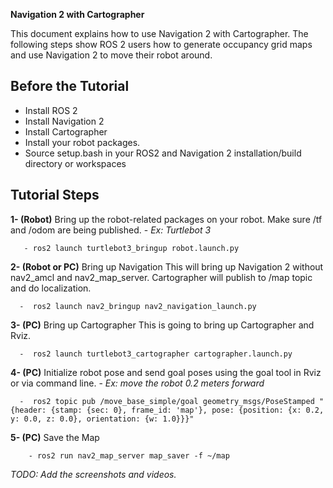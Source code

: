 
**Navigation 2 with Cartographer**

This document explains how to use Navigation 2 with Cartographer. The following steps show ROS 2 users how to generate occupancy grid maps and use Navigation 2 to move their robot around.

## Before the Tutorial

- Install ROS 2
- Install Navigation 2
- Install Cartographer
- Install your robot packages. 
- Source setup.bash in your ROS2 and Navigation 2 installation/build directory or workspaces

## Tutorial Steps

**1- (Robot)**  Bring up the robot-related packages on your robot. 
Make sure /tf and /odom are being published.
	- *Ex: Turtlebot 3*
            
       - ros2 launch turtlebot3_bringup robot.launch.py
    
**2- (Robot or PC)** Bring up Navigation
This will bring up Navigation 2 without nav2_amcl and nav2_map_server. Cartographer will publish to /map topic and do localization.
             
      -  ros2 launch nav2_bringup nav2_navigation_launch.py

**3- (PC)** Bring up Cartographer
   This is going to bring up Cartographer and Rviz.
   
      -  ros2 launch turtlebot3_cartographer cartographer.launch.py
          
**4- (PC)** Initialize robot pose and send goal poses using the goal tool in Rviz or via command line. 
	- *Ex: move the robot 0.2 meters forward* 
    
      -  ros2 topic pub /move_base_simple/goal geometry_msgs/PoseStamped "{header: {stamp: {sec: 0}, frame_id: 'map'}, pose: {position: {x: 0.2, y: 0.0, z: 0.0}, orientation: {w: 1.0}}}"

**5- (PC)** Save the Map

        - ros2 run nav2_map_server map_saver -f ~/map


*TODO: Add the screenshots and videos.*
